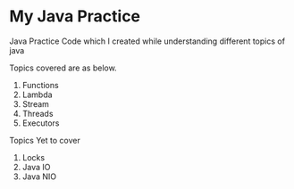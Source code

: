 # My Java Practice
Java Practice Code which I created while understanding different topics of java

Topics covered are as below.
1. Functions 
2. Lambda
3. Stream 
4. Threads
5. Executors

Topics Yet to cover
1. Locks 
2. Java IO
3. Java NIO
